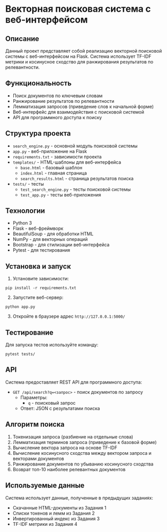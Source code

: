 # Векторная поисковая система с веб-интерфейсом

## Описание

Данный проект представляет собой реализацию векторной поисковой системы с веб-интерфейсом на Flask.
Система использует TF-IDF метрики и косинусное сходство для ранжирования результатов по релевантности.

## Функциональность

- Поиск документов по ключевым словам
- Ранжирование результатов по релевантности
- Лемматизация запросов (приведение слов к начальной форме)
- Веб-интерфейс для взаимодействия с поисковой системой
- API для программного доступа к поиску

## Структура проекта

- `search_engine.py` - основной модуль поисковой системы
- `app.py` - веб-приложение на Flask
- `requirements.txt` - зависимости проекта
- `templates/` - HTML-шаблоны для веб-интерфейса
  - `base.html` - базовый шаблон
  - `index.html` - главная страница
  - `search_results.html` - страница результатов поиска
- `tests/` - тесты
  - `test_search_engine.py` - тесты поисковой системы
  - `test_app.py` - тесты веб-приложения

## Технологии

- Python 3
- Flask - веб-фреймворк
- BeautifulSoup - для обработки HTML
- NumPy - для векторных операций
- Bootstrap - для стилизации веб-интерфейса
- Pytest - для тестирования

## Установка и запуск

1. Установите зависимости:
```
pip install -r requirements.txt
```

2. Запустите веб-сервер:
```
python app.py
```

3. Откройте в браузере адрес `http://127.0.0.1:5000/`

## Тестирование

Для запуска тестов используйте команду:
```
pytest tests/
```

## API

Система предоставляет REST API для программного доступа:

- `GET /api/search?q=<запрос>` - поиск документов по запросу
  - Параметры: 
    - `q` - поисковый запрос
  - Ответ: JSON с результатами поиска

## Алгоритм поиска

1. Токенизация запроса (разбиение на отдельные слова)
2. Лемматизация терминов запроса (приведение к базовой форме)
3. Вычисление вектора запроса на основе TF-IDF
4. Вычисление косинусного сходства между вектором запроса и векторами документов
5. Ранжирование документов по убыванию косинусного сходства
6. Возврат топ-10 наиболее релевантных документов

## Используемые данные

Система использует данные, полученные в предыдущих заданиях:
- Скачанные HTML-документы из Задания 1
- Списки токенов и лемм из Задания 2
- Инвертированный индекс из Задания 3
- TF-IDF метрики из Задания 4 